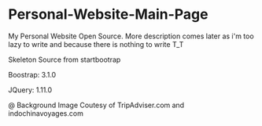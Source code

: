 Personal-Website-Main-Page 
===========================

My Personal Website Open Source. More description comes later as i'm too lazy to write and because there is nothing to write T_T

Skeleton Source from startbootrap

Boostrap: 3.1.0

JQuery: 1.11.0

@ Background Image Coutesy of TripAdviser.com and indochinavoyages.com
